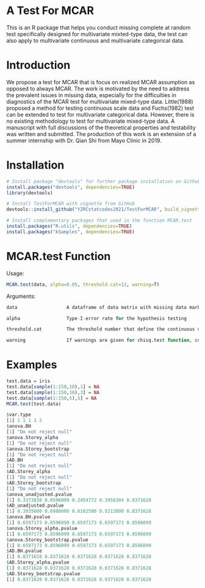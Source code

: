 # A Test For MCAR

This is an R package that helps you conduct missing complete at random test specifically designed for multivariate mixted-type data, the test can also apply to multivariate continuous and multivariate categorical data. 

# Introduction

We propose a test for MCAR that is focus on realized MCAR assumption as opposed to always MCAR. The work is motivated by the need to address the prevalent issues in missing data, especially for the difficulties in diagnostics of the MCAR test for multivariate mixed-type data. Little(1988) proposed a method for testing continuous scale data and Fuchs(1982) test can be extended to test for multivariate categorical data. However, there is no existing methodology to test for multivariate mixed-type data. A manuscript with full discussions of the theoretical properties and testability was written and submitted. The production of this work is an extension of a summer internship with Dr. Qian Shi from Mayo Clinic in 2019.  

# Installation

``` r
# Install package "devtools" for further package installation on Github
install.packages("devtools", dependencies=TRUE)
library(devtools)

# Install TestForMCAR with vignette from GitHub
devtools::install_github("YZRCstatcodes2021/TestForMCAR", build_vignettes = TRUE)

# Install complementary packages that used in the function MCAR.test
install.packages("R.utils", dependencies=TRUE)
install.packages("kSamples", dependencies=TRUE)

```

# MCAR.test Function

Usage:
``` r
MCAR.test(data, alpha=0.05, threshold.cat=12, warning=T)
``` 
Arguments:
``` r
data                  A dataframe of data matrix with missing data marked as NA

alpha                 Type-I-error rate for the hypothesis testing

threshold.cat         The threshold number that define the continuous variable or discrete variable

warning               If warnings are given for chisq.test function, compute p-values with Monte Carlo simulation
``` 

# Examples

``` r
test.data = iris
test.data[sample(1:150,10),1] = NA
test.data[sample(1:150,10),3] = NA
test.data[sample(1:150,5),5] = NA
MCAR.test(test.data)

$var.type
[1] 1 1 1 1 2
$anova.BH
[1] "Do not reject null"
$anova.Storey_alpha
[1] "Do not reject null"
$anova.Storey_bootstrap
[1] "Do not reject null"
$AD.BH
[1] "Do not reject null"
$AD.Storey_alpha
[1] "Do not reject null"
$AD.Storey_bootstrap
[1] "Do not reject null"
$anova_unadjusted.pvalue
[1] 0.3373038 0.8596099 0.2454772 0.3958304 0.8371628
$AD_unadjusted.pvalue
[1] 0.3935000 0.6980000 0.6162500 0.5213800 0.8371628
$anova.BH.pvalue
[1] 0.6597173 0.8596099 0.6597173 0.6597173 0.8596099
$anova.Storey_alpha.pvalue
[1] 0.6597173 0.8596099 0.6597173 0.6597173 0.8596099
$anova.Storey_bootstrap.pvalue
[1] 0.6597173 0.8596099 0.6597173 0.6597173 0.8596099
$AD.BH.pvalue
[1] 0.8371628 0.8371628 0.8371628 0.8371628 0.8371628
$AD.Storey_alpha.pvalue
[1] 0.8371628 0.8371628 0.8371628 0.8371628 0.8371628
$AD.Storey_bootstrap.pvalue
[1] 0.8371628 0.8371628 0.8371628 0.8371628 0.8371628
``` 
